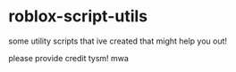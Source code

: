 # roblox-script-utils
some utility scripts that ive created that might help you out!

please provide credit tysm! mwa
